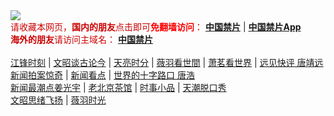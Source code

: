 <div style="width:100%;"><a href="https://j513.site/"><img src="https://github.com/JohnChen201502/jinpian/blob/master/logo-zgjp.png?raw=true"/></a></div>
<span  style="color:#CC0000;">请收藏本网页，<b>国内的朋友</b>点击即可<b><span style="color:red;">免翻墙访问</span></b>：</span>
<b><a href="https://j513.site/">中国禁片</a></b> | <b><a href="https://j513.site/break-gfw/">中国禁片App</a></b>
</br>
<span  style="color:#CC0000;"><b>海外的朋友</b>请访问主域名：</span>
<b><a href="https://jinpian.org/">中国禁片</a></b>
</br></br>
<span><a href="https://j513.site/author/jiangfeng/">江锋时刻</a></span> | <span><a href="https://j513.site/author/wenzhao/">文昭谈古论今</a></span> | <span><a href="https://j513.site/author/zhangtianliang/">天亮时分</a></span> | <span><a href="https://j513.site/category/political/weiyu/">薇羽看世間</a></span> | <span><a href="https://j513.site/category/political/xiaomin/">萧茗看世界</a></span> | <span><a href="https://j513.site/category/political/tangjingyuan/">远见快评 唐靖远</a></span>
</br>
<span><a href="https://j513.site/author/dayu/">新闻拍案惊奇</a></span> | <span><a href="https://j513.site/author/limuyang/">新闻看点</a></span> | <span><a href="https://j513.site/category/news/tanghao/">世界的十字路口 唐浩</a></span>
</br>
<span><a href="https://j513.site/author/jiangguangyu/">新闻最潮点姜光宇</a></span> | <span><a href="https://j513.site/author/chaguan/">老北京茶馆</a></span> | <span><a href="https://j513.site/category/movie/duanju/">时事小品</a></span> | <span><a href="https://j513.site/author/tianchao/">天潮脱口秀</a></span>
</br>
<span><a href="https://j513.site/category/puzzle/wenzhaosixv/">文昭思绪飞扬</a></span> | <span><a href="https://j513.site/category/puzzle/weiyushiguang/">薇羽时光</a></span> 
</br>
